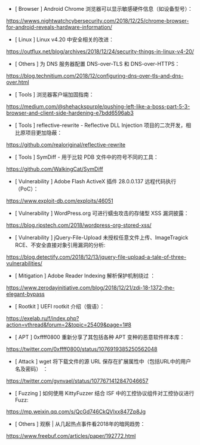 * [ Browser ]  Android Chrome 浏览器可以显示敏感硬件信息（如设备型号）：

https://wwws.nightwatchcybersecurity.com/2018/12/25/chrome-browser-for-android-reveals-hardware-information/



* [ Linux ]  Linux v4.20 中安全相关的改进：

https://outflux.net/blog/archives/2018/12/24/security-things-in-linux-v4-20/



* [ Others ]  为 DNS 服务器配置 DNS-over-TLS 和 DNS-over-HTTPS：

https://blog.technitium.com/2018/12/configuring-dns-over-tls-and-dns-over.html



* [ Tools ]  浏览器客户端加固指南：

https://medium.com/@shehackspurple/pushing-left-like-a-boss-part-5-3-browser-and-client-side-hardening-e7bdd6596ab3



* [ Tools ]  reflective-rewrite - Reflective DLL Injection 项目的二次开发，相比原项目更加隐蔽： 

https://github.com/realoriginal/reflective-rewrite



* [ Tools ]  SymDiff - 用于比较 PDB 文件中的符号不同的工具：

https://github.com/WalkingCat/SymDiff



* [ Vulnerability ]  Adobe Flash ActiveX 插件 28.0.0.137 远程代码执行（PoC）： 

https://www.exploit-db.com/exploits/46051



* [ Vulnerability ]   WordPress.org 可进行蠕虫攻击的存储型 XSS 漏洞披露：

https://blog.ripstech.com/2018/wordpress-org-stored-xss/



* [ Vulnerability ]  jQuery-File-Upload 未授权任意文件上传、ImageTragick RCE、不安全直接对象引用漏洞的分析: 

https://blog.detectify.com/2018/12/13/jquery-file-upload-a-tale-of-three-vulnerabilities/



* [ Mitigation ]  Adobe Reader Indexing 解析保护机制绕过 ： 

https://www.zerodayinitiative.com/blog/2018/12/21/zdi-18-1372-the-elegant-bypass



* [ Rootkit ]  UEFI rootkit 介绍（俄语）： 

https://exelab.ru/f/index.php?action=vthread&forum=2&topic=25409&page=1#8



* [ APT ]  0xffff0800 重新分享了其包括各种 APT 变种的恶意软件样本库： 

https://twitter.com/0xffff0800/status/1076919385250562048



* [ Attack ]  wget 将下载文件的源 URL 保存在扩展属性中（包括URL中的用户名及密码） ：

 https://twitter.com/gynvael/status/1077671412847046657



* [ Fuzzing ]  如何使用 KittyFuzzer 结合 ISF 中的工控协议组件对工控协议进行 Fuzz: 

https://mp.weixin.qq.com/s/QcGd746CkQVIxx847Zp8Jg



* [ Others ]  观察 | 从几起热点事件看2018年的暗网趋势： 

https://www.freebuf.com/articles/paper/192772.html
